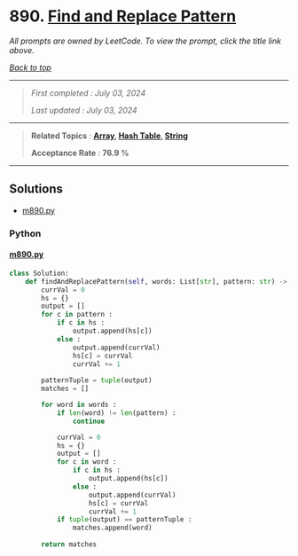 # 890. [Find and Replace Pattern](<https://leetcode.com/problems/find-and-replace-pattern>)

*All prompts are owned by LeetCode. To view the prompt, click the title link above.*

*[Back to top](<../README.md>)*

------

> *First completed : July 03, 2024*
>
> *Last updated : July 03, 2024*

------

> **Related Topics** : **[Array](<by_topic/Array.md>), [Hash Table](<by_topic/Hash Table.md>), [String](<by_topic/String.md>)**
>
> **Acceptance Rate** : **76.9 %**

------

## Solutions

- [m890.py](<../my-submissions/m890.py>)
### Python
#### [m890.py](<../my-submissions/m890.py>)
```Python
class Solution:
    def findAndReplacePattern(self, words: List[str], pattern: str) -> List[str]:
        currVal = 0
        hs = {}
        output = []
        for c in pattern :
            if c in hs :
                output.append(hs[c])
            else :
                output.append(currVal)
                hs[c] = currVal
                currVal += 1
                
        patternTuple = tuple(output)
        matches = []

        for word in words :
            if len(word) != len(pattern) :
                continue

            currVal = 0
            hs = {}
            output = []
            for c in word :
                if c in hs :
                    output.append(hs[c])
                else :
                    output.append(currVal)
                    hs[c] = currVal
                    currVal += 1
            if tuple(output) == patternTuple :
                matches.append(word)
        
        return matches
```

